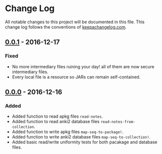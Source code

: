 # Change Log
All notable changes to this project will be documented in this
file. This change log follows the conventions
of [keepachangelog.com](http://keepachangelog.com/).

## [0.0.1] - 2016-12-17
### Fixed
- No more intermediary files ruining your day! all of them are now
  secure intermediary files.
- Every local file is a resource so JARs can remain self-contained.

## [0.0.0] - 2016-12-16
### Added
- Added function to read apkg files `read-notes`.
- Added function to read anki2 database files
  `read-notes-from-collection`.
- Added function to write apkg files `map-seq-to-package!`.
- Added function to write anki2 database files
  `map-seq-to-collection!`.
- Added basic read/write uniformity tests for both pacakage and
  database files.

[Unreleased]: https://github.com/Archenoth/clj-anki/compare/v0.0.1...HEAD
[0.0.1]: https://github.com/Archenoth/clj-anki/releases/tag/v0.0.1
[0.0.0]: https://github.com/Archenoth/clj-anki/releases/tag/v0.0.0
